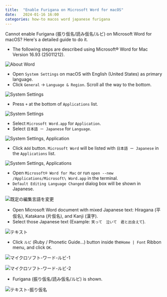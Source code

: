 ```yaml
---
title:  "Enable Furigana on Microsoft Word for macOS"
date:   2024-01-16 16:00
categories: how-to macos word japanese furigana
---
```


Cannot enable Furigana (振り仮名/読み仮名/ルビ) on Microsoft Word for macOS? Here's a detailed guide to do it.

- The following steps are described using Microsoft® Word for Mac Version 16.93 (25011212).

![About Word](/assets/images/enable-furigana-on-microsoft-word-for-macos/01-about-word.png "About Word")

- Open `System Settings` on macOS with English (United States) as primary language.
- Click `General` -> `Language & Region`. Scroll all the way to the bottom.

![System Settings](/assets/images/enable-furigana-on-microsoft-word-for-macos/02-system-settings.png "System Settings")

- Press `+` at the bottom of `Applications` list.

![System Settings](/assets/images/enable-furigana-on-microsoft-word-for-macos/02-system-settings.png "System Settings")

- Select `Microsoft Word.app` for `Application`.
- Select `日本語 ー Japanese` for `Language`.

![System Settings, Application](/assets/images/enable-furigana-on-microsoft-word-for-macos/03-system-settings-application.png "System Settings, Application")

- Click `Add` button. `Microsoft Word` will be listed with `日本語 ー Japanese` in the `Applications` list.

![System Settings, Applications](/assets/images/enable-furigana-on-microsoft-word-for-macos/04-system-settings-applications.png "System Settings, Applications")

- Open `Microsoft® Word for Mac` or run `open --new /Applications/Microsoft\ Word.app` in the terminal.
- `Default Editing Language Changed` dialog box will be shown in Japanese.

![既定の編集言語を変更](/assets/images/enable-furigana-on-microsoft-word-for-macos/05-マイクロソフト-ワード-既定の編集言語を変更.png "既定の編集言語を変更")

- Open Microsoft Word document with mixed Japanese text: Hiragana (平仮名), Katakana (片仮名), and Kanji (漢字).
- Select those Japanese text (Example: `笑って　泣いて　君と出会えて`).

![テキスト](/assets/images/enable-furigana-on-microsoft-word-for-macos/06-テキスト-dropshadow.png "テキスト")

- Click `ルビ` (Ruby / Phonetic Guide...) button inside the`Home | Font` Ribbon menu, and click `OK`.

![マイクロソフト-ワード-ルビ-1](/assets/images/enable-furigana-on-microsoft-word-for-macos/07-マイクロソフト-ワード-ルビ-dropshadow.png "マイクロソフト-ワード-ルビ-1")

![マイクロソフト-ワード-ルビ-2](/assets/images/enable-furigana-on-microsoft-word-for-macos/08-マイクロソフト-ワード-ルビ.png "マイクロソフト-ワード-ルビ-2")

- Furigana (振り仮名/読み仮名/ルビ) is shown.

![テキスト-振り仮名](/assets/images/enable-furigana-on-microsoft-word-for-macos/09-テキスト-振り仮名-dropshadow.png "テキスト-振り仮名")
